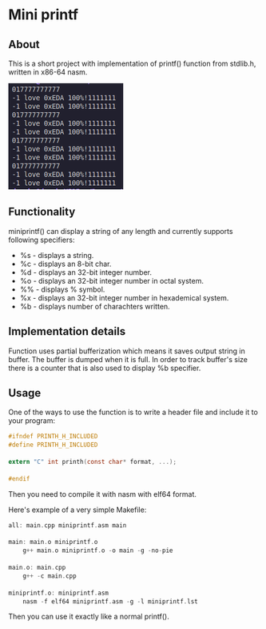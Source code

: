 # Mini printf

## About

This is a short project with implementation of printf() function from stdlib.h, written in x86-64 nasm. 

![](READMEImages/EDA.png)

## Functionality 
miniprintf() can display a string of any length and currently supports following specifiers:

- %s - displays a string.
- %c - displays an 8-bit char.
- %d - displays an 32-bit integer number.
- %o - displays an 32-bit integer number in octal system.
- %% - displays % symbol.
- %x - displays an 32-bit integer number in hexademical system.
- %b - displays number of charachters written.

## Implementation details
Function uses partial bufferization which means it saves output string in buffer. The buffer is dumped when it is full. In order to track buffer's size there is a counter that is also used to display %b specifier.




## Usage
One of the ways to use the function is to write a header file and include it to your program: 

```c
#ifndef PRINTH_H_INCLUDED
#define PRINTH_H_INCLUDED

extern "C" int printh(const char* format, ...);

#endif
```

Then you need to compile it with nasm with elf64 format. 

Here's example of a very simple Makefile:

```c
all: main.cpp miniprintf.asm main

main: main.o miniprintf.o
	g++ main.o miniprintf.o -o main -g -no-pie

main.o: main.cpp
	g++ -c main.cpp

miniprintf.o: miniprintf.asm
	nasm -f elf64 miniprintf.asm -g -l miniprintf.lst
```

Then you can use it exactly like a normal printf().



